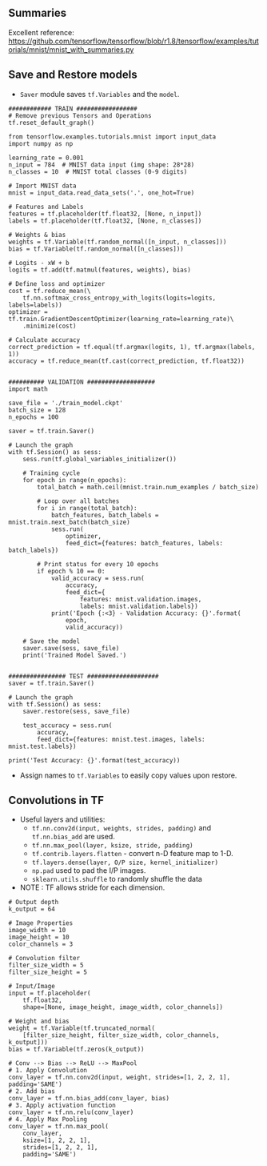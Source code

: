 ## Summaries
Excellent reference:
https://github.com/tensorflow/tensorflow/blob/r1.8/tensorflow/examples/tutorials/mnist/mnist_with_summaries.py

## Save and Restore models
- `Saver` module saves `tf.Variables` and the `model`.

```
############ TRAIN #################
# Remove previous Tensors and Operations
tf.reset_default_graph()

from tensorflow.examples.tutorials.mnist import input_data
import numpy as np

learning_rate = 0.001
n_input = 784  # MNIST data input (img shape: 28*28)
n_classes = 10  # MNIST total classes (0-9 digits)

# Import MNIST data
mnist = input_data.read_data_sets('.', one_hot=True)

# Features and Labels
features = tf.placeholder(tf.float32, [None, n_input])
labels = tf.placeholder(tf.float32, [None, n_classes])

# Weights & bias
weights = tf.Variable(tf.random_normal([n_input, n_classes]))
bias = tf.Variable(tf.random_normal([n_classes]))

# Logits - xW + b
logits = tf.add(tf.matmul(features, weights), bias)

# Define loss and optimizer
cost = tf.reduce_mean(\
    tf.nn.softmax_cross_entropy_with_logits(logits=logits, labels=labels))
optimizer = tf.train.GradientDescentOptimizer(learning_rate=learning_rate)\
    .minimize(cost)

# Calculate accuracy
correct_prediction = tf.equal(tf.argmax(logits, 1), tf.argmax(labels, 1))
accuracy = tf.reduce_mean(tf.cast(correct_prediction, tf.float32))


########## VALIDATION ###################
import math

save_file = './train_model.ckpt'
batch_size = 128
n_epochs = 100

saver = tf.train.Saver()

# Launch the graph
with tf.Session() as sess:
    sess.run(tf.global_variables_initializer())

    # Training cycle
    for epoch in range(n_epochs):
        total_batch = math.ceil(mnist.train.num_examples / batch_size)

        # Loop over all batches
        for i in range(total_batch):
            batch_features, batch_labels = mnist.train.next_batch(batch_size)
            sess.run(
                optimizer,
                feed_dict={features: batch_features, labels: batch_labels})

        # Print status for every 10 epochs
        if epoch % 10 == 0:
            valid_accuracy = sess.run(
                accuracy,
                feed_dict={
                    features: mnist.validation.images,
                    labels: mnist.validation.labels})
            print('Epoch {:<3} - Validation Accuracy: {}'.format(
                epoch,
                valid_accuracy))

    # Save the model
    saver.save(sess, save_file)
    print('Trained Model Saved.')


################ TEST ####################
saver = tf.train.Saver()

# Launch the graph
with tf.Session() as sess:
    saver.restore(sess, save_file)

    test_accuracy = sess.run(
        accuracy,
        feed_dict={features: mnist.test.images, labels: mnist.test.labels})

print('Test Accuracy: {}'.format(test_accuracy))
```

- Assign names to `tf.Variables` to easily copy values upon restore.


## Convolutions in TF
- Useful layers and utilities:
  - `tf.nn.conv2d(input, weights, strides, padding)` and `tf.nn.bias_add` are used.
  - `tf.nn.max_pool(layer, ksize, stride, padding)`
  - `tf.contrib.layers.flatten` - convert n-D feature map to 1-D.
  - `tf.layers.dense(layer, O/P size, kernel_initializer)`
  - `np.pad` used to pad the I/P images.
  - `sklearn.utils.shuffle` to randomly shuffle the data
- NOTE : TF allows stride for each dimension.

```
# Output depth
k_output = 64

# Image Properties
image_width = 10
image_height = 10
color_channels = 3

# Convolution filter
filter_size_width = 5
filter_size_height = 5

# Input/Image
input = tf.placeholder(
    tf.float32,
    shape=[None, image_height, image_width, color_channels])

# Weight and bias
weight = tf.Variable(tf.truncated_normal(
    [filter_size_height, filter_size_width, color_channels, k_output]))
bias = tf.Variable(tf.zeros(k_output))

# Conv --> Bias --> ReLU --> MaxPool
# 1. Apply Convolution
conv_layer = tf.nn.conv2d(input, weight, strides=[1, 2, 2, 1], padding='SAME')
# 2. Add bias
conv_layer = tf.nn.bias_add(conv_layer, bias)
# 3. Apply activation function
conv_layer = tf.nn.relu(conv_layer)
# 4. Apply Max Pooling
conv_layer = tf.nn.max_pool(
    conv_layer,
    ksize=[1, 2, 2, 1],
    strides=[1, 2, 2, 1],
    padding='SAME')
```

